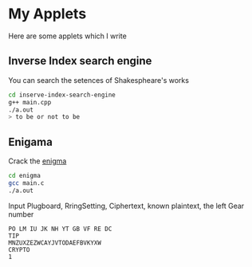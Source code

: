 # My Applets
Here are some applets which I write

## Inverse Index search engine
You can search the setences of Shakespheare's works
```bash
cd inserve-index-search-engine
g++ main.cpp
./a.out
> to be or not to be
```

## Enigama
Crack the [enigma](https://zh.wikipedia.org/wiki/%E6%81%A9%E5%B0%BC%E6%A0%BC%E7%8E%9B%E5%AF%86%E7%A0%81%E6%9C%BA)
```bash
cd enigma
gcc main.c
./a.out
```
Input Plugboard, RringSetting, Ciphertext, known plaintext, the left Gear number
```
PO LM IU JK NH YT GB VF RE DC
TIP
MNZUXZEZWCAYJVTODAEFBVKYXW
CRYPTO
1
```